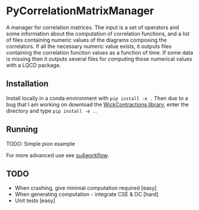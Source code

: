 # PyCorrelationMatrixManager

A manager for correlation matrices.  The input is a set of operators and some information about 
the computation of correlation functions, and a list of files containing numeric values of the
diagrams composing the correlators.  If all the necessary numeric value exists, it outputs 
files containing the correlation function values as a function of time.  If some data is missing
then it outputs several files for computing those numerical values with a LQCD package.


## Installation

Install locally in a conda environment with `pip install -e .`  Then
due to a bug that I am working on download the [WickContractions library](github.com/chrisculver/WickContractions),
enter the directory and type `pip install -e .`. 


## Running

TODO: Simple pion example

For more advanced use see [su4workflow](github.com/chrisculver/su4workflow).


## TODO

* When crashing, give minimal computation required [easy]
* When generating computation - integrate CSE & DC [hard]
* Unit tests [easy]